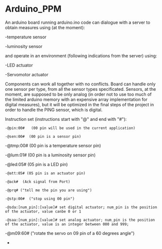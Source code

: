 # Arduino_PPM

An arduino board running arduino.ino code can dialogue with a server to obtain measures using (at the moment):

-temperature sensor

-luminosity sensor

and operate in an environment (following indications from the server) using:

-LED actuator

-Servomotor actuator

Components can work all together with no conflicts. Board can handle only one sensor per type, from all the sensor types specificated. Sensors, at the moment, are supposed to be only analog (in order not to use too much of the limited arduino memory with an expensive array implementation for digital measures), but it will be optimized in the final steps of the project in order to handle the PING sensor, which is digital.

Instruction set (instructions start with "@" and end with "#"):




	-@pin:00#   (00 pin will be used in the current application)

	-@sen:00#  (00 pin is a sensor pin)

-@tmp:00#  (00 pin is a temperature sensor pin)

-@lum:01# (00 pin is a luminosity sensor pin)

-@led:05# (05 pin is a LED pin)

	-@att:05# (05 pin is an actuator pin)

	-@ack#  (Ack signal from Port)

	-@prq# ("tell me the pin you are using")

	-@stp:00#  ("stop using 00 pin")

	-@sda:[num_pin]:[value]# set digital actuator; num_pin is the position of the actuator, value canbe 0 or 1

	-@saa:[num_pin]:[value]# set analog actuator; num_pin is the position of the actuator, value is an integer between 000 and 999;

-@m09:60#  ("rotate the servo on 09 pin of a 60 degrees angle")

-


